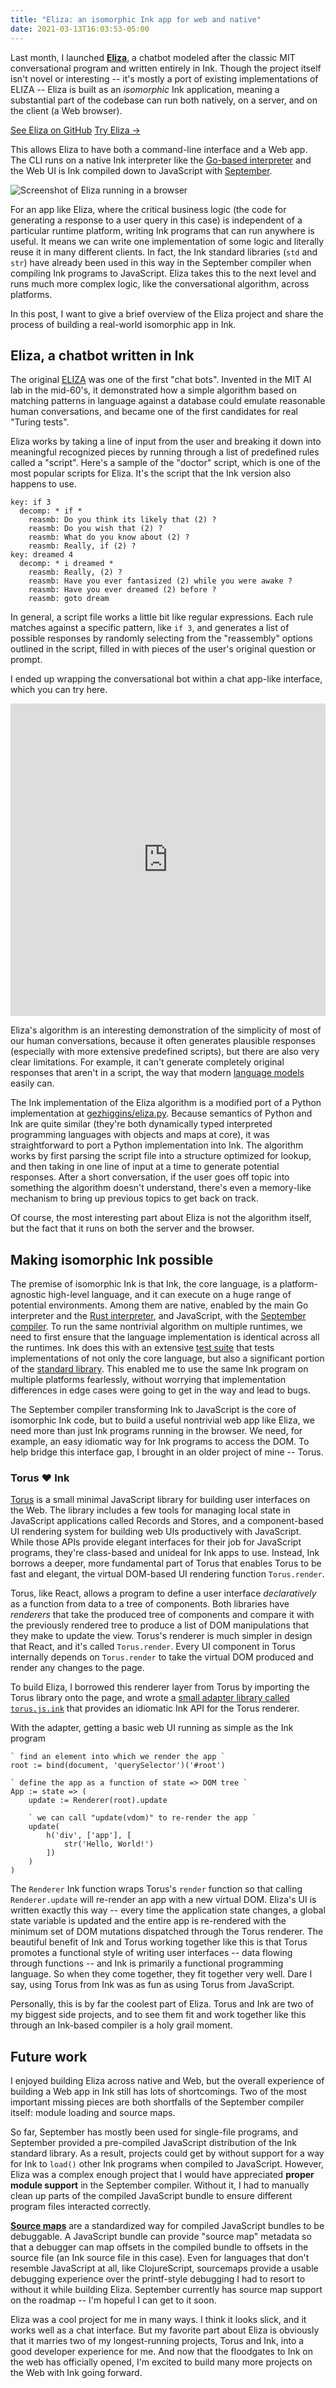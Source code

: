 ```yaml
---
title: "Eliza: an isomorphic Ink app for web and native"
date: 2021-03-13T16:03:53-05:00
---
```


Last month, I launched **[Eliza](https://eliza.dotink.co/)**, a chatbot modeled after the classic MIT conversational program and written entirely in Ink. Though the project itself isn't novel or interesting -- it's mostly a port of existing implementations of ELIZA -- Eliza is built as an _isomorphic_ Ink application, meaning a substantial part of the codebase can run both natively, on a server, and on the client (a Web browser).

<a href="https://github.com/thesephist/eliza" class="button">See Eliza on GitHub</a>
<a href="https://eliza.dotink.co/" class="button">Try Eliza &rarr;</a>

This allows Eliza to have both a command-line interface and a Web app. The CLI runs on a native Ink interpreter like the [Go-based interpreter](https://github.com/thesephist/ink) and the Web UI is Ink compiled down to JavaScript with [September](/posts/september/).

![Screenshot of Eliza running in a browser](/img/eliza.png)

For an app like Eliza, where the critical business logic (the code for generating a response to a user query in this case) is independent of a particular runtime platform, writing Ink programs that can run anywhere is useful. It means we can write one implementation of some logic and literally reuse it in many different clients. In fact, the Ink standard libraries (`std` and `str`) have already been used in this way in the September compiler when compiling Ink programs to JavaScript. Eliza takes this to the next level and runs much more complex logic, like the conversational algorithm, across platforms.

In this post, I want to give a brief overview of the Eliza project and share the process of building a real-world isomorphic app in Ink.

## Eliza, a chatbot written in Ink

The original [ELIZA](https://en.wikipedia.org/wiki/ELIZA) was one of the first "chat bots". Invented in the MIT AI lab in the mid-60's, it demonstrated how a simple algorithm based on matching patterns in language against a database could emulate reasonable human conversations, and became one of the first candidates for real "Turing tests".

Eliza works by taking a line of input from the user and breaking it down into meaningful recognized pieces by running through a list of predefined rules called a "script". Here's a sample of the "doctor" script, which is one of the most popular scripts for Eliza. It's the script that the Ink version also happens to use.

```
key: if 3
  decomp: * if *
    reasmb: Do you think its likely that (2) ?
    reasmb: Do you wish that (2) ?
    reasmb: What do you know about (2) ?
    reasmb: Really, if (2) ?
key: dreamed 4
  decomp: * i dreamed *
    reasmb: Really, (2) ?
    reasmb: Have you ever fantasized (2) while you were awake ?
    reasmb: Have you ever dreamed (2) before ?
    reasmb: goto dream
```

In general, a script file works a little bit like regular expressions. Each rule matches against a specific pattern, like `if 3`, and generates a list of possible responses by randomly selecting from the "reassembly" options outlined in the script, filled in with pieces of the user's original question or prompt.

I ended up wrapping the conversational bot within a chat app-like interface, which you can try here.

<iframe src="https://eliza.dotink.co" frameborder="0" style="width:100%;min-height:500px"></iframe>

Eliza's algorithm is an interesting demonstration of the simplicity of most of our human conversations, because it often generates plausible responses (especially with more extensive predefined scripts), but there are also very clear limitations. For example, it can't generate completely original responses that aren't in a script, the way that modern [language models](/posts/gpt3/) easily can.

The Ink implementation of the Eliza algorithm is a modified port of a Python implementation at [gezhiggins/eliza.py](https://github.com/jezhiggins/eliza.py). Because semantics of Python and Ink are quite similar (they're both dynamically typed interpreted programming languages with objects and maps at core), it was straightforward to port a Python implementation into Ink. The algorithm works by first parsing the script file into a structure optimized for lookup, and then taking in one line of input at a time to generate potential responses. After a short conversation, if the user goes off topic into something the algorithm doesn't understand, there's even a memory-like mechanism to bring up previous topics to get back on track.

Of course, the most interesting part about Eliza is not the algorithm itself, but the fact that it runs on both the server and the browser.

## Making isomorphic Ink possible

The premise of isomorphic Ink is that Ink, the core language, is a platform-agnostic high-level language, and it can execute on a huge range of potential environments. Among them are native, enabled by the main Go interpreter and the [Rust interpreter](/posts/schrift-code/), and JavaScript, with the [September compiler](/posts/september/). To run the same nontrivial algorithm on multiple runtimes, we need to first ensure that the language implementation is identical across all the runtimes. Ink does this with an extensive [test suite](https://github.com/thesephist/ink/blob/master/samples/test.ink) that tests implementations of not only the core language, but also a significant portion of the [standard library](/docs/lib/). This enabled me to use the same Ink program on multiple platforms fearlessly, without worrying that implementation differences in edge cases were going to get in the way and lead to bugs.

The September compiler transforming Ink to JavaScript is the core of isomorphic Ink code, but to build a useful nontrivial web app like Eliza, we need more than just Ink programs running in the browser. We need, for example, an easy idiomatic way for Ink programs to access the DOM. To help bridge this interface gap, I brought in an older project of mine -- Torus.

### Torus ❤️ Ink

[Torus](https://github.com/thesephist/torus) is a small minimal JavaScript library for building user interfaces on the Web. The library includes a few tools for managing local state in JavaScript applications called Records and Stores, and a component-based UI rendering system for building web UIs productively with JavaScript. While those APIs provide elegant interfaces for their job for JavaScript programs, they're class-based and unideal for Ink apps to use. Instead, Ink borrows a deeper, more fundamental part of Torus that enables Torus to be fast and elegant, the virtual DOM-based UI rendering function `Torus.render`.

Torus, like React, allows a program to define a user interface _declaratively_ as a function from data to a tree of components. Both libraries have _renderers_ that take the produced tree of components and compare it with the previously rendered tree to produce a list of DOM manipulations that they make to update the view. Torus's renderer is much simpler in design that React, and it's called `Torus.render`. Every UI component in Torus internally depends on `Torus.render` to take the virtual DOM produced and render any changes to the page.

To build Eliza, I borrowed this renderer layer from Torus by importing the Torus library onto the page, and wrote a [small adapter library called `torus.js.ink`](https://github.com/thesephist/eliza/blob/main/lib/torus.js.ink) that provides an idiomatic Ink API for the Torus renderer.

With the adapter, getting a basic web UI running as simple as the Ink program

```
` find an element into which we render the app `
root := bind(document, 'querySelector')('#root')

` define the app as a function of state => DOM tree `
App := state => (
    update := Renderer(root).update

    ` we can call "update(vdom)" to re-render the app `
    update(
        h('div', ['app'], [
            str('Hello, World!')
        ])
    )
)
```

The `Renderer` Ink function wraps Torus's `render` function so that calling `Renderer.update` will re-render an app with a new virtual DOM. Eliza's UI is written exactly this way -- every time the application state changes, a global state variable is updated and the entire app is re-rendered with the minimum set of DOM mutations dispatched through the Torus renderer. The beautiful benefit of Ink and Torus working together like this is that Torus promotes a functional style of writing user interfaces -- data flowing through functions -- and Ink is primarily a functional programming language. So when they come together, they fit together very well. Dare I say, using Torus from Ink was as fun as using Torus from JavaScript.

Personally, this is by far the coolest part of Eliza. Torus and Ink are two of my biggest side projects, and to see them fit and work together like this through an Ink-based compiler is a holy grail moment.

## Future work

I enjoyed building Eliza across native and Web, but the overall experience of building a Web app in Ink still has lots of shortcomings. Two of the most important missing pieces are both shortfalls of the September compiler itself: module loading and source maps.

So far, September has mostly been used for single-file programs, and September provided a pre-compiled JavaScript distribution of the Ink standard library. As a result, projects could get by without support for a way for Ink to `load()` other Ink programs when compiled to JavaScript. However, Eliza was a complex enough project that I would have appreciated **proper module support** in the September compiler. Without it, I had to manually clean up parts of the compiled JavaScript bundle to ensure different program files interacted correctly.

**[Source maps](https://sourcemaps.info/spec.html)** are a standardized way for compiled JavaScript bundles to be debuggable. A JavaScript bundle can provide "source map" metadata so that a debugger can map offsets in the compiled bundle to offsets in the source file (an Ink source file in this case). Even for languages that don't resemble JavaScript at all, like ClojureScript, sourcemaps provide a usable debugging experience over the printf-style debugging I had to resort to without it while building Eliza. September currently has source map support on the roadmap -- I'm hopeful I can get to it soon.

Eliza was a cool project for me in many ways. I think it looks slick, and it works well as a chat interface. But my favorite part about Eliza is obviously that it marries two of my longest-running projects, Torus and Ink, into a good developer experience for me. And now that the floodgates to Ink on the web has officially opened, I'm excited to build many more projects on the Web with Ink going forward.

